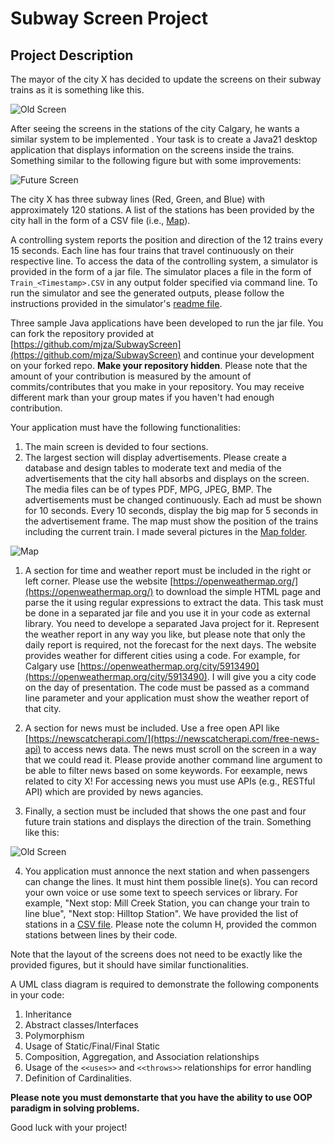 # Subway Screen Project

## Project Description

The mayor of the city X has decided to update the screens on their subway trains as it is something like this.

![Old Screen](./Media/Pic02.jpeg)

 After seeing the screens in the stations of the city Calgary, he wants a similar system to be implemented
 . Your task is to create a Java21 desktop application that displays information on the screens inside the trains. Something similar to the following figure but with some improvements:

 ![Future Screen](./Media/Pic04.jpeg)

 The city X has three subway lines (Red, Green, and Blue) with approximately 120 stations. A list of the stations has been provided by the city hall in the form of a CSV file (i.e., [Map](https://github.com/mjza/ENSF380-SUMMER2024/tree/main/Project/Map/Map.csv)). 

A controlling system reports the position and direction of the 12 trains every 15 seconds. Each line has four trains that travel continuously on their respective line. To access the data of the controlling system, a simulator is provided in the form of a jar file. The simulator places a file in the form of `Train_<Timestamp>.CSV` in any output folder specified via command line. To run the simulator and see the generated outputs, please follow the instructions provided in the simulator's [readme file](https://github.com/mjza/ENSF380-SUMMER2024/tree/main/Project/Simulator/Readme.md).

Three sample Java applications have been developed to run the jar file. You can fork the repository provided at [https://github.com/mjza/SubwayScreen](https://github.com/mjza/SubwayScreen) and continue your development on your forked repo. **Make your repository hidden**. Please note that the amount of your contribution is measured by the amount of commits/contributes that you make in your repository. You may receive different mark than your group mates if you haven't had enough contribution. 

Your application must have the following functionalities:

1. The main screen is devided to four sections.
2. The largest section will display advertisements. Please create a database and design tables to moderate text and media of the advertisements that the city hall absorbs and displays on the screen. The media files can be of types PDF, MPG, JPEG, BMP. The advertisements must be changed continuously. Each ad must be shown for 10 seconds. Every 10 seconds, display the big map for 5 seconds in the advertisement frame. The map must show the position of the trains including the current train. I made several pictures in the [Map folder](https://github.com/mjza/ENSF380-SUMMER2024/tree/main/Project/Map).

![Map](./Map/Trains.png)

1. A section for time and weather report must be included in the right or left corner. Please use the website [https://openweathermap.org/](https://openweathermap.org/) to download the simple HTML page and parse the it using regular expressions to extract the data. This task must be done in a separated jar file and you use it in your code as external library. You need to develope a separated Java project for it. Represent the weather report in any way you like, but please note that only the daily report is required, not the forecast for the next days. The website provides weather for different cities using a code. For example, for Calgary use [https://openweathermap.org/city/5913490](https://openweathermap.org/city/5913490). I will give you a city code on the day of presentation. The code must be passed as a command line parameter and your application must show the weather report of that city. 

2. A section for news must be included. Use a free open API like [https://newscatcherapi.com/](https://newscatcherapi.com/free-news-api) to access news data. The news must scroll on the screen in a way that we could read it. Please provide another command line argument to be able to filter news based on some keywords. For eexample, news related to city X! For accessing news you must use APIs (e.g., RESTful API) which are provided by news agancies. 

3. Finally, a section must be included that shows the one past and four future train stations and displays the direction of the train. Something like this:

![Old Screen](./Media/Pic02.jpeg)

4. You application must annonce the next station and when passengers can change the lines. It must hint them possible line(s). You can record your own voice or use some text to speech services or library. For example, "Next stop: Mill Creek Station, you can change your train to line blue", "Next stop:  Hilltop Station". We have provided the list of stations in a [CSV file](https://github.com/mjza/ENSF380-SUMMER2024/blob/main/Project/Map/Map.csv). Please note the column H, provided the common stations between lines by their code.   

Note that the layout of the screens does not need to be exactly like the provided figures, but it should have similar functionalities.

A UML class diagram is required to demonstrate the following components in your code:

1. Inheritance
2. Abstract classes/Interfaces
3. Polymorphism
4. Usage of Static/Final/Final Static
5. Composition, Aggregation, and Association relationships
6. Usage of the `<<uses>>` and `<<throws>>` relationships for error handling
7. Definition of Cardinalities.  

**Please note you must demonstarte that you have the ability to use OOP paradigm in solving problems.**

Good luck with your project!

